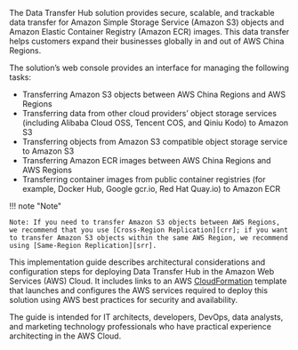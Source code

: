 The Data Transfer Hub solution provides secure, scalable, and trackable data transfer for Amazon Simple Storage Service (Amazon S3) objects and Amazon Elastic Container Registry (Amazon ECR) images. This data transfer helps customers expand their businesses globally in and out of AWS China Regions. 

The solution’s web console provides an interface for managing the following tasks:

- Transferring Amazon S3 objects between AWS China Regions and AWS Regions
- Transferring data from other cloud providers’ object storage services (including Alibaba Cloud OSS, Tencent COS, and Qiniu Kodo) to Amazon S3
- Transferring objects from Amazon S3 compatible object storage service to Amazon S3
- Transferring Amazon ECR images between AWS China Regions and AWS Regions
- Transferring container images from public container registries (for example, Docker Hub, Google gcr.io, Red Hat Quay.io) to Amazon ECR

!!! note "Note"

    Note: If you need to transfer Amazon S3 objects between AWS Regions, we recommend that you use [Cross-Region Replication][crr]; if you want to transfer Amazon S3 objects within the same AWS Region, we recommend using [Same-Region Replication][srr].

This implementation guide describes architectural considerations and configuration steps for deploying Data Transfer Hub in the Amazon Web Services (AWS) Cloud. It includes links to an AWS [CloudFormation][cloudformation] template that launches and configures the AWS services required to deploy this solution using AWS best practices for security and availability.

The guide is intended for IT architects, developers, DevOps, data analysts, and marketing technology professionals who have practical experience architecting in the AWS Cloud. 

[cloudformation]: https://aws.amazon.com/en/cloudformation/
[crr]: https://docs.aws.amazon.com/zh_cn/AmazonS3/latest/userguide/replication.html#crr-scenario
[srr]: https://docs.aws.amazon.com/zh_cn/AmazonS3/latest/userguide/replication.html#srr-scenario